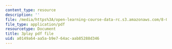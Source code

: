 ```yaml
---
content_type: resource
description: ''
file: /media/https%3A/open-learning-course-data-rc.s3.amazonaws.com/8-06-quantum-physics-iii-spring-2018/a0149a64aa5ab9e764acaab85288d346_Tcv3_Gk1Ysg.pdf
file_type: application/pdf
resourcetype: Document
title: 3play pdf file
uid: a0149a64-aa5a-b9e7-64ac-aab85288d346
---
```

